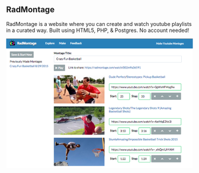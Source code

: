 ## RadMontage

RadMontage is a website where you can create and watch youtube playlists in a curated way. Built using HTML5, PHP, & Postgres. No account needed!

![RadMontage website screenshot](screenshot.png)